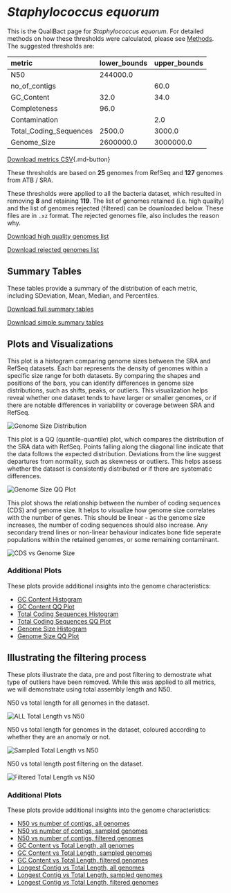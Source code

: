 # *Staphylococcus equorum*

This is the QualiBact page for *Staphylococcus equorum*. For detailed methods on how these thresholds were calculated, please see [Methods](../../methods.md).
The suggested thresholds are: 

| metric                 | lower_bounds   | upper_bounds   |
|:-----------------------|:---------------|:---------------|
| N50                    | 244000.0       |                |
| no_of_contigs          |                | 60.0           |
| GC_Content             | 32.0           | 34.0           |
| Completeness           | 96.0           |                |
| Contamination          |                | 2.0            |
| Total_Coding_Sequences | 2500.0         | 3000.0         |
| Genome_Size            | 2600000.0      | 3000000.0      |

[Download metrics CSV](Staphylococcus_equorum_metrics.csv){.md-button}


These thresholds are based on **25** genomes from RefSeq and **127** genomes from ATB / SRA.

These thresholds were applied to all the bacteria dataset, which resulted in removing **8** and retaining **119**.
The list of genomes retained (i.e. high quality) and the list of genomes rejected (filtered) can be downloaded below. These files are in `.xz` format. The rejected genomes file, also includes the reason why.

[Download high quality genomes list](Staphylococcus_equorum_high_quality_genomes.csv.xz)


[Download rejected genomes list](Staphylococcus_equorum_filtered_out_genomes.csv.xz)



## Summary Tables
These tables provide a summary of the distribution of each metric, including SDeviation, Mean, Median, and Percentiles.

[Download full summary tables](summary.csv)

[Download simple summary tables](selected_summary.csv)

## Plots and Visualizations

This plot is a histogram comparing genome sizes between the SRA and RefSeq datasets. Each bar represents the density of genomes within a specific size range for both datasets. By comparing the shapes and positions of the bars, you can identify differences in genome size distributions, such as shifts, peaks, or outliers. This visualization helps reveal whether one dataset tends to have larger or smaller genomes, or if there are notable differences in variability or coverage between SRA and RefSeq.

![Genome Size Distribution](Genome_Size_refseq_histogram_kde.png)

This plot is a QQ (quantile-quantile) plot, which compares the distribution of the SRA data with RefSeq. Points falling along the diagonal line indicate that the data follows the expected distribution. Deviations from the line suggest departures from normality, such as skewness or outliers. This helps assess whether the dataset is consistently distributed or if there are systematic differences.

![Genome Size QQ Plot](Genome_Size_refseq_qqplot.png)

This plot shows the relationship between the number of coding sequences (CDS) and genome size. It helps to visualize how genome size correlates with the number of genes. This should be linear - as the genome size increases, the number of coding sequences should also increase. Any secondary trend lines or non-linear behaviour indicates bone fide seperate populations within the retained genomes, or some remaining contaminant. 

![CDS vs Genome Size](Staphylococcus_equorum_CDS_vs_Genome_Size.png)

### Additional Plots

These plots provide additional insights into the genome characteristics:

- [GC Content Histogram](GC_Content_refseq_histogram_kde.png)
- [GC Content QQ Plot](GC_Content_refseq_qqplot.png)
- [Total Coding Sequences Histogram](Total_Coding_Sequences_refseq_histogram_kde.png)
- [Total Coding Sequences QQ Plot](Total_Coding_Sequences_refseq_qqplot.png)
- [Genome Size Histogram](Genome_Size_refseq_histogram_kde.png)
- [Genome Size QQ Plot](Genome_Size_refseq_qqplot.png)
## Illustrating the filtering process
These plots illustrate the data, pre and post filtering to demostrate what type of outliers have been removed. While this was applied to all metrics, we will demonstrate using total assembly length and N50.

N50 vs total length for all genomes in the dataset.

![ALL Total Length vs N50](Staphylococcus_equorum_all_total_length_N50.png)

N50 vs total length for genomes in the dataset, coloured according to whether they are an anomaly or not.

![Sampled Total Length vs N50](Staphylococcus_equorum_sample_total_length_N50.png)

N50 vs total length post filtering on the dataset.

![Filtered Total Length vs N50](Staphylococcus_equorum_filt_total_length_N50.png)

### Additional Plots

These plots provide additional insights into the genome characteristics:

- [N50 vs number of contigs, all genomes](Staphylococcus_equorum_all_N50_number.png)
- [N50 vs number of contigs, sampled genomes](Staphylococcus_equorum_sample_N50_number.png)
- [N50 vs number of contigs, filtered genomes](Staphylococcus_equorum_filt_N50_number.png)
- [GC Content vs Total Length, all genomes](Staphylococcus_equorum_all_total_length_GC_Content.png)
- [GC Content vs Total Length, sampled genomes](Staphylococcus_equorum_sample_total_length_GC_Content.png)
- [GC Content vs Total Length, filtered genomes](Staphylococcus_equorum_filt_total_length_GC_Content.png)
- [Longest Contig vs Total Length, all genomes](Staphylococcus_equorum_all_total_length_longest.png)
- [Longest Contig vs Total Length, sampled genomes](Staphylococcus_equorum_sample_total_length_longest.png)
- [Longest Contig vs Total Length, filtered genomes](Staphylococcus_equorum_filt_total_length_longest.png)
